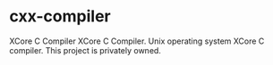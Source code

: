 # cxx-compiler
XCore C Compiler
XCore C Compiler. Unix operating system XCore C compiler. This project is privately owned.

